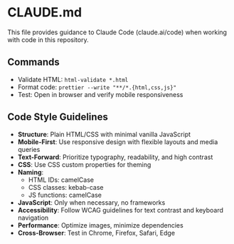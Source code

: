 # CLAUDE.md

This file provides guidance to Claude Code (claude.ai/code) when working with code in this repository.

## Commands
- Validate HTML: `html-validate *.html`
- Format code: `prettier --write "**/*.{html,css,js}"`
- Test: Open in browser and verify mobile responsiveness

## Code Style Guidelines
- **Structure**: Plain HTML/CSS with minimal vanilla JavaScript
- **Mobile-First**: Use responsive design with flexible layouts and media queries
- **Text-Forward**: Prioritize typography, readability, and high contrast
- **CSS**: Use CSS custom properties for theming
- **Naming**: 
  - HTML IDs: camelCase
  - CSS classes: kebab-case
  - JS functions: camelCase
- **JavaScript**: Only when necessary, no frameworks
- **Accessibility**: Follow WCAG guidelines for text contrast and keyboard navigation
- **Performance**: Optimize images, minimize dependencies
- **Cross-Browser**: Test in Chrome, Firefox, Safari, Edge